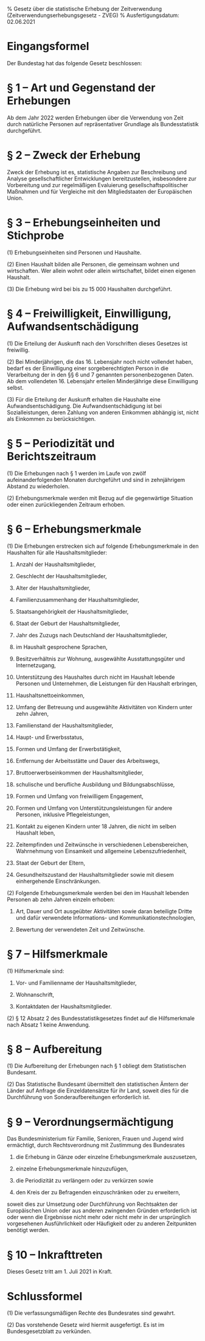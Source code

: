 % Gesetz über die statistische Erhebung der Zeitverwendung  (Zeitverwendungserhebungsgesetz - ZVEG)
% Ausfertigungsdatum: 02.06.2021
 
# Eingangsformel

Der Bundestag hat das folgende Gesetz beschlossen:

# § 1 – Art und Gegenstand der Erhebungen

Ab dem Jahr 2022 werden Erhebungen über die Verwendung von Zeit durch natürliche Personen auf repräsentativer Grundlage als Bundesstatistik durchgeführt.

# § 2 – Zweck der Erhebung

Zweck der Erhebung ist es, statistische Angaben zur Beschreibung und Analyse gesellschaftlicher Entwicklungen bereitzustellen, insbesondere zur Vorbereitung und zur regelmäßigen Evaluierung gesellschaftspolitischer Maßnahmen und für Vergleiche mit den Mitgliedstaaten der Europäischen Union.

# § 3 – Erhebungseinheiten und Stichprobe

(1) Erhebungseinheiten sind Personen und Haushalte.

(2) Einen Haushalt bilden alle Personen, die gemeinsam wohnen und wirtschaften. Wer allein wohnt oder allein wirtschaftet, bildet einen eigenen Haushalt.

(3) Die Erhebung wird bei bis zu 15 000 Haushalten durchgeführt.

# § 4 – Freiwilligkeit, Einwilligung, Aufwandsentschädigung

(1) Die Erteilung der Auskunft nach den Vorschriften dieses Gesetzes ist freiwillig.

(2) Bei Minderjährigen, die das 16. Lebensjahr noch nicht vollendet haben, bedarf es der Einwilligung einer sorgeberechtigten Person in die Verarbeitung der in den §§ 6 und 7 genannten personenbezogenen Daten. Ab dem vollendeten 16. Lebensjahr erteilen Minderjährige diese Einwilligung selbst.

(3) Für die Erteilung der Auskunft erhalten die Haushalte eine Aufwandsentschädigung. Die Aufwandsentschädigung ist bei Sozialleistungen, deren Zahlung von anderen Einkommen abhängig ist, nicht als Einkommen zu berücksichtigen.

# § 5 – Periodizität und Berichtszeitraum

(1) Die Erhebungen nach § 1 werden im Laufe von zwölf aufeinanderfolgenden Monaten durchgeführt und sind in zehnjährigem Abstand zu wiederholen.

(2) Erhebungsmerkmale werden mit Bezug auf die gegenwärtige Situation oder einen zurückliegenden Zeitraum erhoben.

# § 6 – Erhebungsmerkmale

(1) Die Erhebungen erstrecken sich auf folgende Erhebungsmerkmale in den Haushalten für alle Haushaltsmitglieder:

1. Anzahl der Haushaltsmitglieder,

2. Geschlecht der Haushaltsmitglieder,

3. Alter der Haushaltsmitglieder,

4. Familienzusammenhang der Haushaltsmitglieder,

5. Staatsangehörigkeit der Haushaltsmitglieder,

6. Staat der Geburt der Haushaltsmitglieder,

7. Jahr des Zuzugs nach Deutschland der Haushaltsmitglieder,

8. im Haushalt gesprochene Sprachen,

9. Besitzverhältnis zur Wohnung, ausgewählte Ausstattungsgüter und Internetzugang,

10. Unterstützung des Haushaltes durch nicht im Haushalt lebende Personen und Unternehmen, die Leistungen für den Haushalt erbringen,

11. Haushaltsnettoeinkommen,

12. Umfang der Betreuung und ausgewählte Aktivitäten von Kindern unter zehn Jahren,

13. Familienstand der Haushaltsmitglieder,

14. Haupt- und Erwerbsstatus,

15. Formen und Umfang der Erwerbstätigkeit,

16. Entfernung der Arbeitsstätte und Dauer des Arbeitswegs,

17. Bruttoerwerbseinkommen der Haushaltsmitglieder,

18. schulische und berufliche Ausbildung und Bildungsabschlüsse,

19. Formen und Umfang von freiwilligem Engagement,

20. Formen und Umfang von Unterstützungsleistungen für andere Personen, inklusive Pflegeleistungen,

21. Kontakt zu eigenen Kindern unter 18 Jahren, die nicht im selben Haushalt leben,

22. Zeitempfinden und Zeitwünsche in verschiedenen Lebensbereichen, Wahrnehmung von Einsamkeit und allgemeine Lebenszufriedenheit,

23. Staat der Geburt der Eltern,

24. Gesundheitszustand der Haushaltsmitglieder sowie mit diesem einhergehende Einschränkungen.

(2) Folgende Erhebungsmerkmale werden bei den im Haushalt lebenden Personen ab zehn Jahren einzeln erhoben:

1. Art, Dauer und Ort ausgeübter Aktivitäten sowie daran beteiligte Dritte und dafür verwendete Informations- und Kommunikationstechnologien,

2. Bewertung der verwendeten Zeit und Zeitwünsche.

# § 7 – Hilfsmerkmale

(1) Hilfsmerkmale sind:

1. Vor- und Familienname der Haushaltsmitglieder,

2. Wohnanschrift,

3. Kontaktdaten der Haushaltsmitglieder.

(2) § 12 Absatz 2 des Bundesstatistikgesetzes findet auf die Hilfsmerkmale nach Absatz 1 keine Anwendung.

# § 8 – Aufbereitung

(1) Die Aufbereitung der Erhebungen nach § 1 obliegt dem Statistischen Bundesamt.

(2) Das Statistische Bundesamt übermittelt den statistischen Ämtern der Länder auf Anfrage die Einzeldatensätze für ihr Land, soweit dies für die Durchführung von Sonderaufbereitungen erforderlich ist.

# § 9 – Verordnungsermächtigung

Das Bundesministerium für Familie, Senioren, Frauen und Jugend wird ermächtigt, durch Rechtsverordnung mit Zustimmung des Bundesrates

1. die Erhebung in Gänze oder einzelne Erhebungsmerkmale auszusetzen,

2. einzelne Erhebungsmerkmale hinzuzufügen,

3. die Periodizität zu verlängern oder zu verkürzen sowie

4. den Kreis der zu Befragenden einzuschränken oder zu erweitern,

soweit dies zur Umsetzung oder Durchführung von Rechtsakten der Europäischen Union oder aus anderen zwingenden Gründen erforderlich ist oder wenn die Ergebnisse nicht mehr oder nicht mehr in der ursprünglich vorgesehenen Ausführlichkeit oder Häufigkeit oder zu anderen Zeitpunkten benötigt werden.

# § 10 – Inkrafttreten

Dieses Gesetz tritt am 1. Juli 2021 in Kraft.

# Schlussformel

(1) Die verfassungsmäßigen Rechte des Bundesrates sind gewahrt.

(2) Das vorstehende Gesetz wird hiermit ausgefertigt. Es ist im Bundesgesetzblatt zu verkünden.
